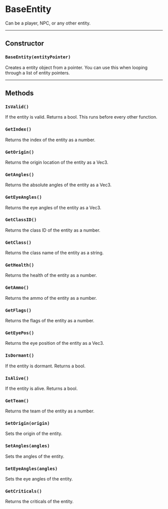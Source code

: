 # BaseEntity

Can be a player, NPC, or any other entity.

---

## Constructor

### `BaseEntity(entityPointer)`

Creates a entity object from a pointer. You can use this when looping through a list of entity pointers.

---

## Methods

### `IsValid()`

If the entity is valid. Returns a bool. This runs before every other function.

### `GetIndex()`

Returns the index of the entity as a number.

### `GetOrigin()`

Returns the origin location of the entity as a Vec3.

### `GetAngles()`

Returns the absolute angles of the entity as a Vec3.

### `GetEyeAngles()`

Returns the eye angles of the entity as a Vec3.

### `GetClassID()`

Returns the class ID of the entity as a number.

### `GetClass()`

Returns the class name of the entity as a string.

### `GetHealth()`

Returns the health of the entity as a number.

### `GetAmmo()`

Returns the ammo of the entity as a number.

### `GetFlags()`

Returns the flags of the entity as a number.

### `GetEyePos()`

Returns the eye position of the entity as a Vec3.

### `IsDormant()`

If the entity is dormant. Returns a bool.

### `IsAlive()`

If the entity is alive. Returns a bool.

### `GetTeam()`

Returns the team of the entity as a number.

### `SetOrigin(origin)`

Sets the origin of the entity.

### `SetAngles(angles)`

Sets the angles of the entity.

### `SetEyeAngles(angles)`

Sets the eye angles of the entity.

### `GetCriticals()`

Returns the criticals of the entity.

